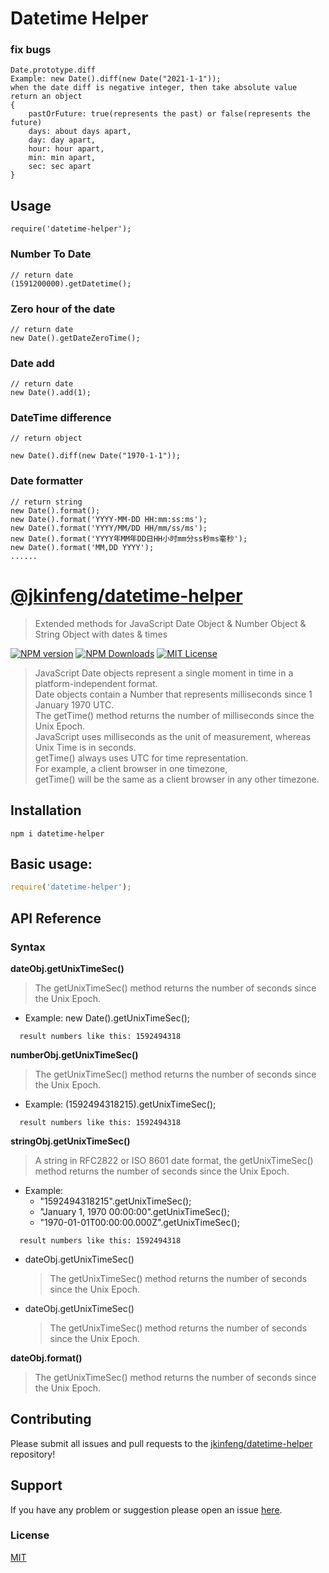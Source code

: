 # Datetime Helper

### fix bugs
```
Date.prototype.diff
Example: new Date().diff(new Date("2021-1-1"));
when the date diff is negative integer, then take absolute value
return an object
{
    pastOrFuture: true(represents the past) or false(represents the future)
    days: about days apart, 
    day: day apart, 
    hour: hour apart, 
    min: min apart, 
    sec: sec apart
}
```

## Usage
```
require('datetime-helper');
```

### Number To Date
```
// return date
(1591200000).getDatetime();
```

 
### Zero hour of the date
```
// return date
new Date().getDateZeroTime();
```
 
### Date add
```
// return date
new Date().add(1);
```
 
### DateTime difference
```
// return object

new Date().diff(new Date("1970-1-1"));
```
   
### Date formatter
```
// return string
new Date().format();
new Date().format('YYYY-MM-DD HH:mm:ss:ms');
new Date().format('YYYY/MM/DD HH/mm/ss/ms');
new Date().format('YYYY年MM年DD日HH小时mm分ss秒ms毫秒');
new Date().format('MM,DD YYYY');
......
```



# [@jkinfeng/datetime-helper](https://github.com/jkinfeng/datetime-helper)
> Extended methods for JavaScript Date Object & Number Object & String Object with dates & times

[![NPM version](https://img.shields.io/npm/v/datetime-helper.svg?style=flat)](https://github.com/jkinfeng/datetime-helper) 
[![NPM Downloads](https://img.shields.io/npm/dm/datetime-helper.svg?style=flat)](https://github.com/jkinfeng/datetime-helper) 
[![MIT License](http://img.shields.io/badge/license-MIT-blue.svg?style=flat)](https://github.com/jkinfeng/datetime-helper/blob/HEAD/LICENSE)

>JavaScript Date objects represent a single moment in time in a platform-independent format.<br>
Date objects contain a Number that represents milliseconds since 1 January 1970 UTC.<br>
The getTime() method returns the number of milliseconds since the Unix Epoch.<br>
JavaScript uses milliseconds as the unit of measurement, whereas Unix Time is in seconds.<br>
getTime() always uses UTC for time representation.<br>
For example, a client browser in one timezone,<br>
getTime() will be the same as a client browser in any other timezone.

## Installation

```
npm i datetime-helper
```

## Basic usage:
```javascript
require('datetime-helper');
```

## API Reference

### Syntax
**dateObj.getUnixTimeSec()**
  > The getUnixTimeSec() method returns the number of seconds since the Unix Epoch.
  - Example: new Date().getUnixTimeSec();
```
  result numbers like this: 1592494318
```
**numberObj.getUnixTimeSec()**
  > The getUnixTimeSec() method returns the number of seconds since the Unix Epoch.
  - Example: (1592494318215).getUnixTimeSec();
```
  result numbers like this: 1592494318
```
**stringObj.getUnixTimeSec()**
  > A string in RFC2822 or ISO 8601 date format, the getUnixTimeSec() method returns the number of seconds since the Unix Epoch.
  - Example:
    - "1592494318215".getUnixTimeSec();
    - "January 1, 1970 00:00:00".getUnixTimeSec();
    - "1970-01-01T00:00:00.000Z".getUnixTimeSec();
```
  result numbers like this: 1592494318
```


- dateObj.getUnixTimeSec()
  > The getUnixTimeSec() method returns the number of seconds since the Unix Epoch.
- dateObj.getUnixTimeSec()
  > The getUnixTimeSec() method returns the number of seconds since the Unix Epoch.
  
**dateObj.format()**
  > The getUnixTimeSec() method returns the number of seconds since the Unix Epoch.


## Contributing

Please submit all issues and pull requests to the [jkinfeng/datetime-helper](https://github.com/jkinfeng/datetime-helper) repository!

## Support

If you have any problem or suggestion please open an issue [here](https://github.com/jkinfeng/datetime-helper/issues).

### License

[MIT](LICENSE)